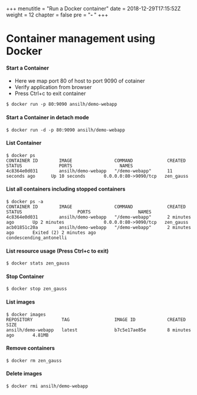 +++
menutitle = "Run a Docker container"
date = 2018-12-29T17:15:52Z
weight = 12
chapter = false
pre = "<b>- </b>"
+++

# Container management using Docker

#### Start a Container
- Here we map port 80 of host to port 9090 of cotainer
- Verify application from browser
- Press Ctrl+c to exit container

```shell
$ docker run -p 80:9090 ansilh/demo-webapp
```

#### Start a Container in detach mode
```shell
$ docker run -d -p 80:9090 ansilh/demo-webapp
```

#### List Container
```shell
$ docker ps
CONTAINER ID        IMAGE                COMMAND             CREATED             STATUS              PORTS                  NAMES
4c8364e0d031        ansilh/demo-webapp   "/demo-webapp"      11 seconds ago      Up 10 seconds       0.0.0.0:80->9090/tcp   zen_gauss
```

#### List all containers including stopped containers
```shell
$ docker ps -a
CONTAINER ID        IMAGE                COMMAND             CREATED             STATUS                     PORTS                  NAMES
4c8364e0d031        ansilh/demo-webapp   "/demo-webapp"      2 minutes ago       Up 2 minutes               0.0.0.0:80->9090/tcp   zen_gauss
acb01851c20a        ansilh/demo-webapp   "/demo-webapp"      2 minutes ago       Exited (2) 2 minutes ago                          condescending_antonelli
```

#### List resource usage (Press Ctrl+c to exit)
```shell
$ docker stats zen_gauss
```

#### Stop Container
```shell
$ docker stop zen_gauss
```

#### List images
```shell
$ docker images
REPOSITORY           TAG                 IMAGE ID            CREATED             SIZE
ansilh/demo-webapp   latest              b7c5e17ae85e        8 minutes ago       4.81MB
```

#### Remove containers
```shell
$ docker rm zen_gauss
```

#### Delete images
```shell
$ docker rmi ansilh/demo-webapp
```

